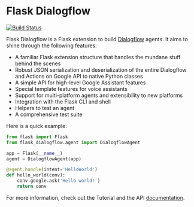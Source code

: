 # Flask Dialogflow
[![Build Status](https://travis-ci.com/ONSEIGmbH/flask-dialogflow.svg?branch=master)](https://travis-ci.com/ONSEIGmbH/flask-dialogflow)

Flask Dialogflow is a Flask extension to build [Dialogflow](https://dialogflow.com/)
agents. It aims to shine through the following features:

* A familiar Flask extension structure that handles the mundane stuff behind
  the scenes
* Robust JSON serialization and deserialization of the entire Dialogflow and
  Actions on Google API to native Python classes
* A simple API for high-level Google Assistant features
* Special template features for voice assistants
* Support for multi-platform agents and extensibility to new platforms
* Integration with the Flask CLI and shell
* Helpers to test an agent
* A comprehensive test suite

Here is a quick example:

```python
from flask import Flask
from flask_dialogflow.agent import DialogflowAgent

app = Flask(__name__)
agent = DialogflowAgent(app)

@agent.handle(intent='HelloWorld')
def hello_world(conv):
    conv.google.ask('Hello world!')
    return conv
```

For more information, check out the Tutorial and the API [documentation](https://flask-dialogflow.readthedocs.io/en/latest/).
